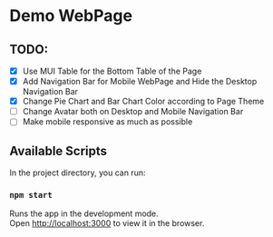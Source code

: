 # Demo WebPage

## TODO:
- [x] Use MUI Table for the Bottom Table of the Page
- [x] Add Navigation Bar for Mobile WebPage and Hide the Desktop Navigation Bar
- [x] Change Pie Chart and Bar Chart Color according to Page Theme
- [ ] Change Avatar both on Desktop and Mobile Navigation Bar
- [ ] Make mobile responsive as much as possible

## Available Scripts

In the project directory, you can run:

### `npm start`

Runs the app in the development mode.\
Open [http://localhost:3000](http://localhost:3000) to view it in the browser.
